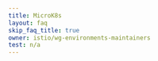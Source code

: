 ```yaml
---
title: MicroK8s
layout: faq
skip_faq_title: true
owner: istio/wg-environments-maintainers
test: n/a
---
```

